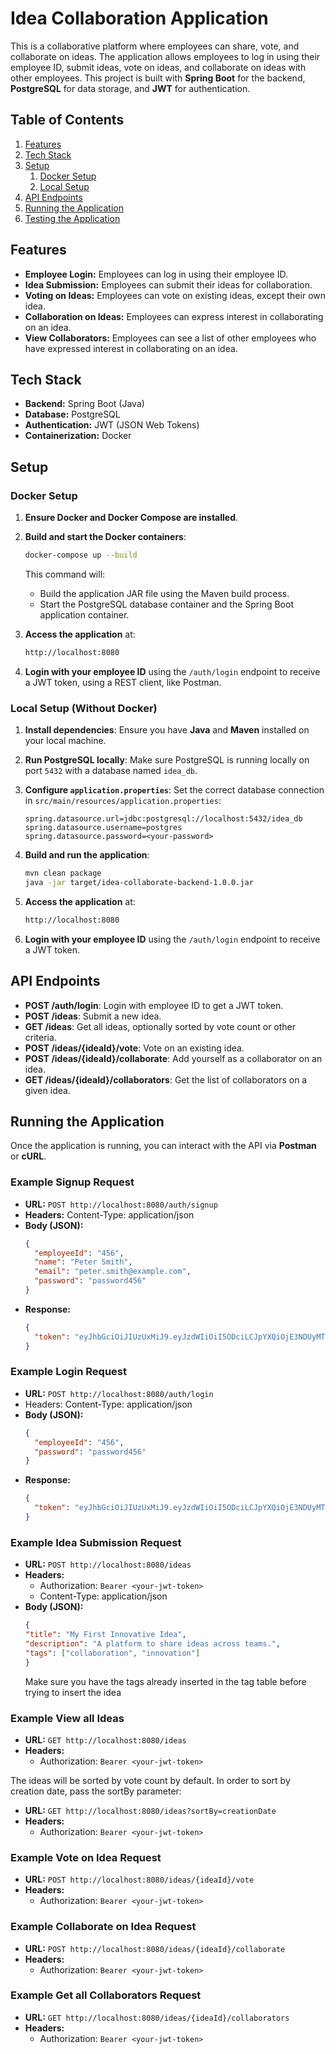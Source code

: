 # Idea Collaboration Application

This is a collaborative platform where employees can share, vote, and collaborate on ideas. The application allows employees to log in using their employee ID, submit ideas, vote on ideas, and collaborate on ideas with other employees. This project is built with **Spring Boot** for the backend, **PostgreSQL** for data storage, and **JWT** for authentication.

## Table of Contents
1. [Features](#features)
2. [Tech Stack](#tech-stack)
3. [Setup](#setup)
    1. [Docker Setup](#docker-setup)
    2. [Local Setup](#local-setup)
4. [API Endpoints](#api-endpoints)
5. [Running the Application](#running-the-application)
6. [Testing the Application](#testing-the-application)

## Features
- **Employee Login:** Employees can log in using their employee ID.
- **Idea Submission:** Employees can submit their ideas for collaboration.
- **Voting on Ideas:** Employees can vote on existing ideas, except their own idea.
- **Collaboration on Ideas:** Employees can express interest in collaborating on an idea.
- **View Collaborators:** Employees can see a list of other employees who have expressed interest in collaborating on an idea.

## Tech Stack
- **Backend:** Spring Boot (Java)
- **Database:** PostgreSQL
- **Authentication:** JWT (JSON Web Tokens)
- **Containerization:** Docker

## Setup

### Docker Setup

1. **Ensure Docker and Docker Compose are installed**.

2. **Build and start the Docker containers**:
   ```bash
   docker-compose up --build
   ```

   This command will:
    - Build the application JAR file using the Maven build process.
    - Start the PostgreSQL database container and the Spring Boot application container.

3. **Access the application** at:
   ```bash
   http://localhost:8080
   ```

4. **Login with your employee ID** using the `/auth/login` endpoint to receive a JWT token, using a REST client, like Postman.

### Local Setup (Without Docker)

1. **Install dependencies**:
   Ensure you have **Java** and **Maven** installed on your local machine.

2. **Run PostgreSQL locally**:
   Make sure PostgreSQL is running locally on port `5432` with a database named `idea_db`.

3. **Configure `application.properties`**:
   Set the correct database connection in `src/main/resources/application.properties`:
   ```properties
   spring.datasource.url=jdbc:postgresql://localhost:5432/idea_db
   spring.datasource.username=postgres
   spring.datasource.password=<your-password>
   ```

4. **Build and run the application**:
   ```bash
   mvn clean package
   java -jar target/idea-collaborate-backend-1.0.0.jar
   ```

5. **Access the application** at:
   ```bash
   http://localhost:8080
   ```

6. **Login with your employee ID** using the `/auth/login` endpoint to receive a JWT token.

## API Endpoints

- **POST /auth/login**: Login with employee ID to get a JWT token.
- **POST /ideas**: Submit a new idea.
- **GET /ideas**: Get all ideas, optionally sorted by vote count or other criteria.
- **POST /ideas/{ideaId}/vote**: Vote on an existing idea.
- **POST /ideas/{ideaId}/collaborate**: Add yourself as a collaborator on an idea.
- **GET /ideas/{ideaId}/collaborators**: Get the list of collaborators on a given idea.

## Running the Application

Once the application is running, you can interact with the API via **Postman** or **cURL**.

### Example Signup Request
- **URL:** `POST http://localhost:8080/auth/signup`
- **Headers:** Content-Type: application/json
- **Body (JSON):**
  ```json
  {
    "employeeId": "456",
    "name": "Peter Smith",
    "email": "peter.smith@example.com",
    "password": "password456"
  }
  ```
- **Response:**
  ```json
  {
    "token": "eyJhbGciOiJIUzUxMiJ9.eyJzdWIiOiI5ODciLCJpYXQiOjE3NDUyMTI1NDIsImV4cCI6MTc0NTIxNjE0Mn0.NT8hEy8iBtyNMSxl20D0CgB-Zh5hxQBlMp0eyMBupMvsI93ujXluQNBLuWb1knbI2S9S8xjqzQb5mT1PUx7AiQ"
  }
  ```

### Example Login Request
- **URL:** `POST http://localhost:8080/auth/login`
- Headers: Content-Type: application/json
- **Body (JSON):**
  ```json
  {
    "employeeId": "456",
    "password": "password456"
  }
  ```
- **Response:**
  ```json
  {
    "token": "eyJhbGciOiJIUzUxMiJ9.eyJzdWIiOiI5ODciLCJpYXQiOjE3NDUyMTI1NDIsImV4cCI6MTc0NTIxNjE0Mn0.NT8hEy8iBtyNMSxl20D0CgB-Zh5hxQBlMp0eyMBupMvsI93ujXluQNBLuWb1knbI2S9S8xjqzQb5mT1PUx7AiQ"
  }
  ```

### Example Idea Submission Request
- **URL:** `POST http://localhost:8080/ideas`
- **Headers:**
    - Authorization: `Bearer <your-jwt-token>`
    - Content-Type: application/json
- **Body (JSON):**
  ```json
  {
  "title": "My First Innovative Idea",
  "description": "A platform to share ideas across teams.",
  "tags": ["collaboration", "innovation"]
  }
  ```
  Make sure you have the tags already inserted in the tag table before trying to insert the idea

### Example View all Ideas
- **URL:** `GET http://localhost:8080/ideas`
- **Headers:**
    - Authorization: `Bearer <your-jwt-token>`
 
The ideas will be sorted by vote count by default. In order to sort by creation date, pass the sortBy parameter:
- **URL:** `GET http://localhost:8080/ideas?sortBy=creationDate`
- **Headers:**
    - Authorization: `Bearer <your-jwt-token>`
### Example Vote on Idea Request
- **URL:** `POST http://localhost:8080/ideas/{ideaId}/vote`
- **Headers:**
    - Authorization: `Bearer <your-jwt-token>`

### Example Collaborate on Idea Request
- **URL:** `POST http://localhost:8080/ideas/{ideaId}/collaborate`
- **Headers:**
    - Authorization: `Bearer <your-jwt-token>`
 
### Example Get all Collaborators Request
- **URL:** `GET http://localhost:8080/ideas/{ideaId}/collaborators`
- **Headers:**
    - Authorization: `Bearer <your-jwt-token>`


